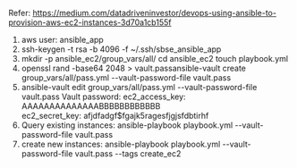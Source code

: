 Refer: https://medium.com/datadriveninvestor/devops-using-ansible-to-provision-aws-ec2-instances-3d70a1cb155f

1. aws user: ansible_app
2. ssh-keygen -t rsa -b 4096 -f ~/.ssh/sbse_ansible_app
3. mkdir -p ansible_ec2/group_vars/all/
cd ansible_ec2
touch playbook.yml
4. openssl rand -base64 2048 > vault.passansible-vault create group_vars/all/pass.yml --vault-password-file vault.pass
5. ansible-vault edit group_vars/all/pass.yml --vault-password-file vault.pass
Vault password:
ec2_access_key: AAAAAAAAAAAAAABBBBBBBBBBBB                              
ec2_secret_key: afjdfadgf$fgajk5ragesfjgjsfdbtirhf
6. Query existing instances:
ansible-playbook playbook.yml --vault-password-file vault.pass
7. create new instances:
ansible-playbook playbook.yml --vault-password-file vault.pass --tags create_ec2 